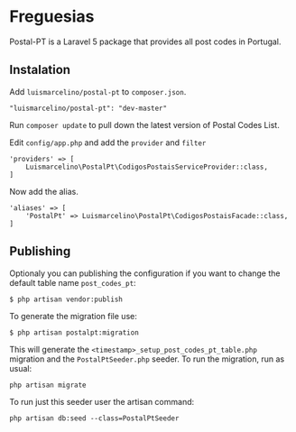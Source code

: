# Freguesias

Postal-PT is a Laravel 5 package that provides all post codes in Portugal.

## Instalation

Add `luismarcelino/postal-pt` to `composer.json`.

    "luismarcelino/postal-pt": "dev-master"

Run `composer update` to pull down the latest version of Postal Codes List.

Edit `config/app.php` and add the `provider` and `filter`

    'providers' => [
        Luismarcelino\PostalPt\CodigosPostaisServiceProvider::class,
    ]

Now add the alias.

    'aliases' => [
        'PostalPt' => Luismarcelino\PostalPt\CodigosPostaisFacade::class,
    ]

## Publishing

Optionaly you can publishing the configuration if you want to change the default table name `post_codes_pt`:

    $ php artisan vendor:publish

To generate the migration file use:

    $ php artisan postalpt:migration

This will generate the `<timestamp>_setup_post_codes_pt_table.php` migration and the `PostalPtSeeder.php` seeder. To run the migration, run as usual:

    php artisan migrate

To run just this seeder user the artisan command:

    php artisan db:seed --class=PostalPtSeeder
